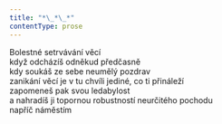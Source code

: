 ```yaml
---
title: "*\_*\_*"
contentType: prose
---
```


Bolestné setrvávání věcí  
když odcházíš odněkud předčasně  
kdy soukáš ze sebe neumělý pozdrav  
zanikání věcí je v tu chvíli jediné, co ti přináleží  
zapomeneš pak svou ledabylost  
a nahradíš ji topornou robustností neurčitého pochodu  
napříč náměstím
